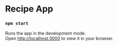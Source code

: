 # Recipe App
### `npm start`

Runs the app in the development mode.\
Open [http://localhost:3000](http://localhost:3000) to view it in your browser.


